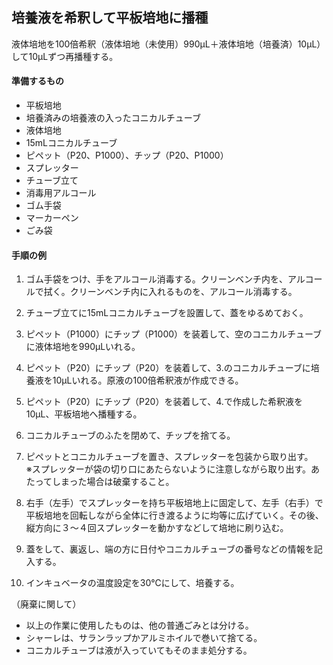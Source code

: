 ## 培養液を希釈して平板培地に播種
液体培地を100倍希釈（液体培地（未使用）990μL＋液体培地（培養済）10μL）して10μLずつ再播種する。

#### 準備するもの
- 平板培地
- 培養済みの培養液の入ったコニカルチューブ
- 液体培地
- 15mLコニカルチューブ
- ピペット（P20、P1000）、チップ（P20、P1000）
- スプレッター
- チューブ立て
- 消毒用アルコール
- ゴム手袋
- マーカーペン
- ごみ袋

#### 手順の例
1. ゴム手袋をつけ、手をアルコール消毒する。クリーンベンチ内を、アルコールで拭く。クリーンベンチ内に入れるものを、アルコール消毒する。

2. チューブ立てに15mLコニカルチューブを設置して、蓋をゆるめておく。

3. ピペット（P1000）にチップ（P1000）を装着して、空のコニカルチューブに液体培地を990μLいれる。

4. ピペット（P20）にチップ（P20）を装着して、3.のコニカルチューブに培養液を10μLいれる。原液の100倍希釈液が作成できる。

5. ピペット（P20）にチップ（P20）を装着して、4.で作成した希釈液を10μL、平板培地へ播種する。

6. コニカルチューブのふたを閉めて、チップを捨てる。

7. ピペットとコニカルチューブを置き、スプレッターを包装から取り出す。  
※スプレッターが袋の切り口にあたらないように注意しながら取り出す。あたってしまった場合は破棄すること。

8. 右手（左手）でスプレッターを持ち平板培地上に固定して、左手（右手）で平板培地を回転しながら全体に行き渡るように均等に広げていく。その後、縦方向に３～４回スプレッターを動かすなどして培地に刷り込む。

9. 蓋をして、裏返し、端の方に日付やコニカルチューブの番号などの情報を記入する。

10. インキュベータの温度設定を30℃にして、培養する。


（廃棄に関して）
- 以上の作業に使用したものは、他の普通ごみとは分ける。
- シャーレは、サランラップかアルミホイルで巻いて捨てる。
- コニカルチューブは液が入っていてもそのまま処分する。

